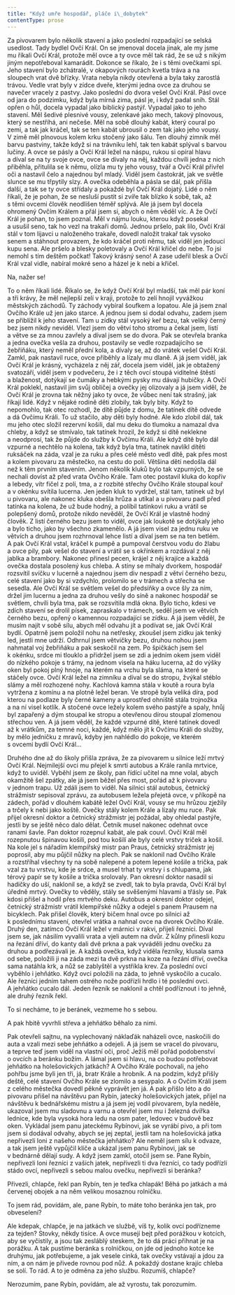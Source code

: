 ```yaml
---
title: "Když umře hospodář, pláče i\_dobytek"
contentType: prose
---
```


<section>

Za pivovarem bylo několik stavení a jako poslední rozpadající se selská usedlost. Tady bydlel Ovčí Král. On se jmenoval docela jinak, ale my jsme mu říkali Ovčí Král, protože měl ovce a ty ovce měl tak rád, že se už s nikým jiným nepotřeboval kamarádit. Dokonce se říkalo, že i s těmi ovečkami spí. Jeho stavení bylo zchátralé, v okapových rourách kvetla tráva a na sloupech vrat dvě břízky. Vrata nebyla nikdy otevřená a byla taky zarostlá trávou. Vedle vrat byly v zídce dveře, kterými jedna ovce za druhou se navečer vracely z pastvy. Jako poslední do dvora vešel Ovčí Král. Pásl ovce od jara do podzimku, když byla mírná zima, pásl je, i když padal sníh. Stál opřen o hůl, docela vypadal jako biblický pastýř. Vypadal jako to jeho stavení. Měl šedivé plesnivé vousy, zelenkavé jako mech, takový plnovous, který se nestříhá, ani nečeše. Měl na sobě dlouhý kabát, který coural po zemi, a tak jak kráčel, tak se ten kabát ubrousil o zem tak jako jeho vousy. V zimě měl plnovous kolem krku stočený jako šálu. Ten dlouhý zimník měl barvu pastviny, takže když si na trávníku lehl, tak ten kabát splýval s barvou lučiny. A ovce se pásly a Ovčí Král ležel na náspu, rukou si opíral hlavu a díval se na ty svoje ovce, ovce se dívaly na něj, každou chvíli jedna z nich přiběhla, přitulila se k němu, olízla mu ty jeho vousy, tvář a Ovčí Král přivřel oči a nastavil čelo a najednou byl mladý. Viděl jsem častokrát, jak ve světle slunce se mu třpytily slzy. A ovečka odeběhla a pásla se dál, pak přišla další, a tak se ty ovce střídaly a pokaždé byl Ovčí Král dojatý. Lidé o něm říkali, že je pohan, že se nesluší pustit si zvíře tak blízko k sobě, tak, až s těmi ovcemi člověk neodlišen téměř splývá. Ale já jsem byl docela ohromený Ovčím Králem a přál jsem si, abych o něm věděl víc. A že Ovčí Král je pohan, to jsem poznal. Měl v nájmu louku, kterou když posekal a usušil seno, tak ho vezl na trakaři domů. Jednou pršelo, pak lilo, Ovčí Král stál v tom lijavci u naloženého trakaře, dovedl naložit trakař tak vysoko senem a stáhnout provazem, že kdo kráčel proti němu, tak viděl jen jedoucí kupu sena. Ale pršelo a blesky poletovaly a Ovčí Král křičel do nebe. To jsi nemohl s tím deštěm počkat! Takový krásný seno! A zase udeřil blesk a Ovčí Král vzal vidle, nabíral mokré seno a házel je k nebi a křičel.

Na, nažer se!

To o něm říkali lidé. Říkalo se, že když Ovčí Král byl mladší, tak měl pár koní a tři krávy, že měl nejlepší zelí v kraji, protože to zelí hnojil vyvážkou městských záchodů. Ty záchody vybíral šoufkem a lopatou. Ale já jsem znal Ovčího Krále už jen jako starce. A jednou jsem si dodal odvahu, zadem jsem se přiblížil k jeho stavení. Tam u zídky stál vysoký keř bezu, tak veliký černý bez jsem nikdy neviděl. Vlezl jsem do větví toho stromu a čekal jsem, listí a větve se za mnou zavřely a díval jsem se do dvora. Pak se otevřela branka a jedna ovečka vešla za druhou, postavily se vedle rozpadajícího se žebřiňáku, který neměl přední kola, a dívaly se, až do vrátek vešel Ovčí Král. Zamkl, pak nastavil ruce, ovce přiběhly a lízaly mu dlaně. A já jsem viděl, jak Ovčí Král je krásný, vycházela z něj zář, docela jsem viděl, jak je obtažený svatozáří, viděl jsem v podvečeru, že i z těch ovcí stoupá viditelné štěstí a blaženost, dotýkají se čumáky a hebkými pysky mu dávají hubičky. A Ovčí Král poklekl, nastavil jim svůj obličej a ovečky jej olizovaly a já jsem viděl, že Ovčí Král je zrovna tak něžný jako ty ovce, že vůbec není tak strašný, jak říkají lidé. Když v nějaké rodině děti zlobily, tak byly bity. Když to nepomohlo, tak otec rozhodl, že dítě půjde z domu, že tatínek dítě odvede a dá Ovčímu Králi. To už stačilo, aby děti byly hodné. Ale kdo zlobil dál, tak mu jeho otec složil rezervní košili, dal mu deku do tlumoku a namazal dva chleby, a když se stmívalo, tak tatínek hrozil, že když si dítě neklekne a neodprosí, tak že půjde do služby k Ovčímu Králi. Ale když dítě bylo dál vzpurné a nechtělo na kolena, tak když byla tma, tatínek navlíkl dítěti ruksáček na záda, vzal je za ruku a přes celé město vedl dítě, pak přes most a kolem pivovaru za městečko, na cestu do polí. Většina dětí nedošla dál než k těm prvním stavením. Jenom několik kluků bylo tak vzpurných, že se nechali dovíst až před vrata Ovčího Krále. Tam otec postavil kluka do kopřiv a lebedy, vítr fičel z polí, tma, a z rozbité střechy Ovčího Krále stoupal kouř a v okénku svítila lucerna. Jen jeden kluk to vydržel, stál tam, tatínek už byl u pivovaru, ale nakonec kluka obešla hrůza a utíkal a u pivovaru padl před tatínka na kolena, že už bude hodný, a políbil tatínkovi ruku a vrátil se polepšený domů, protože nikdo nevěděl, že Ovčí Král je vlastně hodný člověk. Z listí černého bezu jsem to viděl, ovce jak loukotě se dotýkaly jeho a bylo ticho, jako by všechno zkamenělo. A já jsem visel za jednu ruku ve větvích a druhou jsem rozhrnoval lehce listí a díval jsem se na ten betlém. A pak Ovčí Král vstal, kráčel k pumpě a pumpoval čerstvou vodu do žlabu a ovce pily, pak vešel do stavení a vrátil se s okřínkem a rozdával z něj jablka a brambory. Nakonec přinesl pecen, krájel z něj krajíce a každá ovečka dostala posolený kus chleba. A stíny se míhaly dvorkem, hospodář rozsvítil svíčku v lucerně a najednou jsem div nespadl z větví černého bezu, celé stavení jako by si vzdychlo, prolomilo se v trámech a střecha se sesedla. Ale Ovčí Král se světlem vešel do předsíňky a ovce šly za ním, držel jim lucernu a jedna za druhou vešly do síně a nakonec hospodář se světlem, chvíli byla tma, pak se rozsvítila mdlá okna. Bylo ticho, kdesi ve zdích stavení se drolil písek, zapraskalo v trámech, seděl jsem ve větvích černého bezu, opřený o kamennou rozpadající se zídku. A já jsem věděl, že musím najít v sobě sílu, abych měl odvahu jít a podívat se, jak Ovčí Král bydlí. Opatrně jsem položil nohu na netřesky, zkoušel jsem zídku jak tenký led, jestli mne udrží. Odhrnul jsem větvičky bezu, druhou nohou jsem nahmatal voj žebřiňáku a pak seskočil na zem. Po špičkách jsem šel k okénku, srdce mi tlouklo a přidržel jsem se zdi a jedním okem jsem viděl do nízkého pokoje s trámy, na jednom visela na háku lucerna, až do výšky oken byl pokoj plný hnoje, na kterém na vrchu byla sláma, na které se stáčely ovce. Ovčí Král ležel na zimníku a díval se do stropu, žvýkal stéblo slámy a měl rozhozené nohy. Kachlová kamna stála v koutě a roura byla vytržena z komínu a na plotně ležel beran. Ve stropě byla veliká díra, pod kterou na podlaze byly černé kameny a uprostřed ohniště stála trojnožka a na ní visel kotlík. A stočené ovce ležely kolem svého pastýře a spaly, hnůj byl zapařený a dým stoupal ke stropu a otevřenou dírou stoupal zlomenou střechou ven. A já jsem věděl, že každé vzpurné dítě, které tatínek dovedl až k vrátkům, za temné noci, každé, když mělo jít k Ovčímu Králi do služby, by mělo jedničku z mravů, kdyby jen nahlédlo do pokoje, ve kterém s ovcemi bydlí Ovčí Král…

Druhého dne až do školy přišla zpráva, že za pivovarem u silnice leží mrtvý Ovčí Král. Nejmilejší ovci mu přejel k smrti autobus a Krále ranila mrtvice, když to uviděl. Vyběhl jsem ze školy, pan řídící učitel na mne volal, abych okamžitě šel zpátky, ale já jsem běžel přes most, pořád až k pivovaru v jednom trapu. Už zdáli jsem to viděl. Na silnici stál autobus, četnický strážmistr sepisoval zprávu, za autobusem ležela přejetá ovce, v příkopě na zádech, pořád v dlouhém kabátě ležel Ovčí Král, vousy se mu hrůzou zježily a trčely k nebi jako koště. Ovečky stály kolem Krále a lízaly mu ruce. Pak přijel okresní doktor a četnický strážmistr jej požádal, aby ohledal pastýře, jestli by se ještě něco dalo dělat. Četník musel nakonec odehnat ovce ranami šavle. Pan doktor rozepnul kabát, ale pak couvl. Ovčí Král měl rozepnutou špinavou košili, pod tou košilí ale byly celé vrstvy triček a košil. Na kole jel s nářadím klempířský mistr pan Praus, četnický strážmistr jej poprosil, aby mu půjčil nůžky na plech. Pak se naklonil nad Ovčího Krále a rozstříhal všechny ty na sobě nalepené a potem lepené košile a trička, pak vzal za tu vrstvu, kde je srdce, a musel trhat ty vrstvy i s chlupama, jak térový papír se ty košile a trička srolovaly. Pan okresní doktor nasadil si hadičky do uší, naklonil se, a když se zvedl, tak to byla pravda, Ovčí Král byl úředně mrtvý. Ovečky to věděly, stály se svěšenými hlavami a třásly se. Pak kdosi přišel a hodil přes mrtvého deku. Autobus a okresní doktor odejel, četnický strážmistr vrátil klempířské nůžky a odejel s panem Prausem na bicyklech. Pak přišel člověk, který bičem hnal ovce po silnici až k poslednímu stavení, otevřel vrátka a nahnal ovce na dvorek Ovčího Krále. Druhý den, zatímco Ovčí Král ležel v márnici v rakvi, přijeli řezníci. Díval jsem se, jak násilím vyvalili vrata a vjeli autem na dvůr. Z kůlny přinesli kozu na řezání dříví, do kanty dali dvě prkna a pak vyváděli jednu ovečku za druhou a podřezávali je. A každá ovečka, když viděla řezníky, klusala sama od sebe, položili ji na záda mezi ta dvě prkna na koze na řezání dříví, ovečka sama natáhla krk, a nůž se zablyštěl a vystříkla krev. Za poslední ovcí vyběhlo i jehňátko. Když ovci položili na záda, to jehně vyskočilo a cucalo. Ale řezníci jedním tahem ostrého nože podřízli hrdlo i té poslední ovci. A jehňátko cucalo dál. Jeden řezník se naklonil a chtěl podříznout i to jehně, ale druhý řezník řekl.

To si necháme, to je beránek, vezmeme ho s sebou.

A pak hbitě vyvrhli střeva a jehňátko běhalo za nimi.

Pak otevřeli sajtnu, na vyplechovaný náklaďák naházeli ovce, naskočili do auta a vzali mezi sebe jehňátko a odejeli. A já jsem se vracel do pivovaru, a teprve teď jsem viděl na vlastní oči, proč Ježíš měl pořád podobenství o ovcích a beránku božím. A lámal jsem si hlavu, na co budou potřebovat jehňátko na holešovických jatkách? A Ovčího Krále pochovali, na jeho pohřbu jsme byli jen tři, já, bratr Krále a hrobník. A na podzim, když přišly deště, celé stavení Ovčího Krále se zlomilo a sesypalo. A o Ovčím Králi jsem z celého městečka dovedl pěkně vyprávět jen já. A pak přišlo léto a do pivovaru přišel na návštěvu pan Rybín, jatecký holešovických jatek, přijel na návštěvu k bednářskému mistru a já jsem jej vodil pivovarem, byla neděle, ukazoval jsem mu sladovnu a varnu a otevřel jsem mu i železná dvířka lednice, kde byla vysoká hora ledu na osm pater, ledovec v budově bez oken. Vykládal jsem panu jateckému Rybínovi, jak se vyrábí pivo, a při tom jsem si dodával odvahy, abych se jej zeptal, jestli tam na holešovická jatka nepřivezli loni z našeho městečka jehňátko? Ale neměl jsem sílu k odvaze, a tak jsem ještě vypůjčil klíče a ukázal jsem panu Rybínovi, jak se v bednárně dělají sudy. A když jsem zamkl, otočil jsem se. Pane Rybín, nepřivezli loni řezníci z vašich jatek, nepřivezli ti dva řezníci, co tady podřízli stádo ovcí, nepřivezli s sebou malou ovečku, nepřivezli si beránka?

Přivezli, chlapče, řekl pan Rybín, ten je teďka chlapák! Běhá po jatkách a má červenej obojek a na něm velikou mosaznou rolničku.

To jsem rád, povídám, ale, pane Rybín, to máte toho beránka jen tak, pro obveselení?

Ale kdepak, chlapče, je na jatkách ve službě, víš ty, kolik ovcí podřízneme za tejden? Stovky, někdy tisíce. A ovce musejí bejt před porážkou v kotcích, aby se vyčistily, a jsou tak zesláblý steskem, že to dá práci přihnat je na porážku. A tak pustíme beránka s rolničkou, on jde od jednoho kotce ke druhýmu, jak potřebujeme, a jak vesele cinká, tak ovečky vstávají a jdou za ním, a on nám je přivede rovnou pod nůž. A pokaždý dostane krajíc chleba se solí. To rád. A to je odměna za jeho službu. Rozumíš, chlapče?

Nerozumím, pane Rybín, povídám, ale až vyrostu, tak poro­zumím.

</section>
